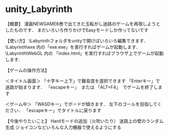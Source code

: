 # unity_Labyrinth
【概要】
漫画NEWGAME6巻で出てきた玉転がし迷路のゲームを再現しようとしたものです．
まだいろいろ作りかけでEasyモードしか作ってないです

【使い方】
\Labyrinthフォルダをunityで開けばいろいろ編集できます．
\Labyrinth\exe 内の「exe.exe」を実行すればゲームが起動します．
\Labyrinth\WebGL 内の 「index.html」を実行すればブラウザ上でゲームが起動します．

【ゲームの操作方法】

＜タイトル画面＞
「十字キー上下」で難易度を選択できます
「Enterキー」で迷路が始まります．
「escapeキー」　または 「ALT+F4」　でゲームを終了します

＜ゲーム中＞
「WASDキー」でボードが傾きます．
左下のゴールを目指してください．
「escapeキー」でタイトルに戻ります

【今後やりたいこと】
Hardモードの追加（火吹いたり）
迷路上の壁のランダム生成
ジョイコンなどいろんな入力機器で使えるようにする